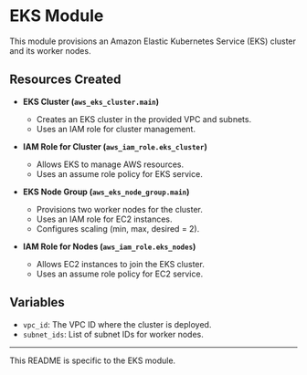 # EKS Module

This module provisions an Amazon Elastic Kubernetes Service (EKS) cluster and its worker nodes.

## Resources Created

- **EKS Cluster (`aws_eks_cluster.main`)**
  - Creates an EKS cluster in the provided VPC and subnets.
  - Uses an IAM role for cluster management.

- **IAM Role for Cluster (`aws_iam_role.eks_cluster`)**
  - Allows EKS to manage AWS resources.
  - Uses an assume role policy for EKS service.

- **EKS Node Group (`aws_eks_node_group.main`)**
  - Provisions two worker nodes for the cluster.
  - Uses an IAM role for EC2 instances.
  - Configures scaling (min, max, desired = 2).

- **IAM Role for Nodes (`aws_iam_role.eks_nodes`)**
  - Allows EC2 instances to join the EKS cluster.
  - Uses an assume role policy for EC2 service.

## Variables
- `vpc_id`: The VPC ID where the cluster is deployed.
- `subnet_ids`: List of subnet IDs for worker nodes.

---
This README is specific to the EKS module.
